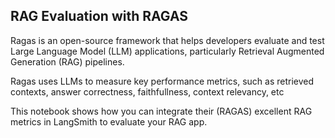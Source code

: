 ## RAG Evaluation with RAGAS
Ragas is an open-source framework that helps developers evaluate and test Large Language Model (LLM) applications, particularly Retrieval Augmented Generation (RAG) pipelines.

Ragas uses LLMs to measure key performance metrics, such as retrieved contexts, answer correctness, faithfullness, context relevancy, etc

This notebook shows how you can integrate their (RAGAS) excellent RAG metrics in LangSmith to evaluate your RAG app.
